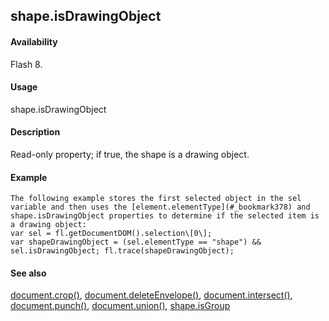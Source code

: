 ## shape.isDrawingObject

#### Availability

Flash 8.

#### Usage

shape.isDrawingObject

#### Description

Read-only property; if true, the shape is a drawing object.

#### Example

```
The following example stores the first selected object in the sel variable and then uses the [element.elementType](#_bookmark378) and
shape.isDrawingObject properties to determine if the selected item is a drawing object:
var sel = fl.getDocumentDOM().selection\[0\];
var shapeDrawingObject = (sel.elementType == "shape") && sel.isDrawingObject; fl.trace(shapeDrawingObject);

```
#### See also

[document.crop()](#_bookmark160), [document.deleteEnvelope()](#_bookmark165), [document.intersect()](#_bookmark230), [document.punch()](#_bookmark251), [document.union()](#_bookmark337), [shape.isGroup](#_bookmark818)
